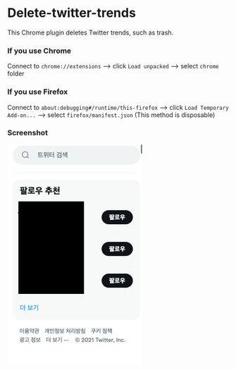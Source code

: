 # Delete-twitter-trends

This Chrome plugin deletes Twitter trends, such as trash.

### If you use Chrome
Connect to `chrome://extensions` --> click `Load unpacked` --> select `chrome` folder

### If you use Firefox
Connect to `about:debugging#/runtime/this-firefox` --> click `Load Temporary Add-on...` --> select `firefox/manifest.json` (This method is disposable)

### Screenshot
![screenshot](screenshot.png)